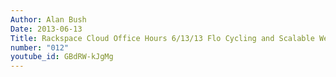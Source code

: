 ```yaml
---
Author: Alan Bush
Date: 2013-06-13
Title: Rackspace Cloud Office Hours 6/13/13 Flo Cycling and Scalable Websites
number: "012"
youtube_id: GBdRW-kJgMg
---
```

